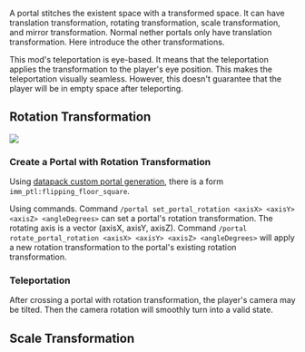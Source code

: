 A portal stitches the existent space with a transformed space. It can have translation transformation, rotating transformation, scale transformation, and mirror transformation. Normal nether portals only have translation transformation. Here introduce the other transformations.

This mod's teleportation is eye-based. It means that the teleportation applies the transformation to the player's eye position. This makes the teleportation visually seamless. However, this doesn't guarantee that the player will be in empty space after teleporting.

## Rotation Transformation

![](https://i.ibb.co/LRGr8pK/2020-08-06-12-18-32.png)

### Create a Portal with Rotation Transformation

Using [datapack custom portal generation](https://github.com/qouteall/ImmersivePortalsMod/wiki/Datapack-Based-Custom-Portal-Generation), there is a form `imm_ptl:flipping_floor_square`.

Using commands. Command `/portal set_portal_rotation <axisX> <axisY> <axisZ> <angleDegrees>` can set a portal's rotation transformation. The rotating axis is a vector (axisX, axisY, axisZ). Command `/portal rotate_portal_rotation <axisX> <axisY> <axisZ> <angleDegrees>` will apply a new rotation transformation to the portal's existing rotation transformation.

### Teleportation

After crossing a portal with rotation transformation, the player's camera may be tilted. Then the camera rotation will smoothly turn into a valid state.

## Scale Transformation